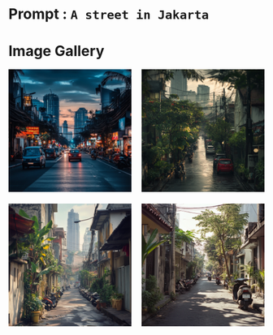 # Prompt : `A street in Jakarta`

# Image Gallery

<div style="display: grid; grid-template-columns: 1fr 1fr; gap: 20px; max-width: 800px; margin: 0 auto;">
    <div>
        <img src="A_street_in_Jakarta__1.png" alt="Image 1" style="width: 100%; height: auto;">
    </div>
    <div>
        <img src="A_street_in_Jakarta__2.png" alt="Image 2" style="width: 100%; height: auto;">
    </div>
    <div>
        <img src="A_street_in_Jakarta__3.png" alt="Image 3" style="width: 100%; height: auto;">
    </div>
    <div>
        <img src="A_street_in_Jakarta__4.png" alt="Image 4" style="width: 100%; height: auto;">
    </div>
</div>
